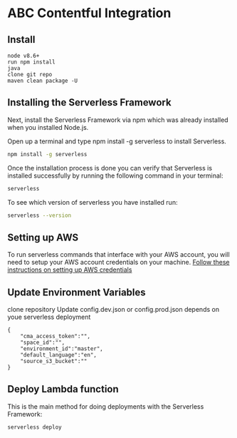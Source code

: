 # ABC Contentful Integration

## Install
```
node v8.6+
run npm install
java
clone git repo
maven clean package -U
```

## Installing the Serverless Framework
Next, install the Serverless Framework via npm which was already installed when you installed Node.js.

Open up a terminal and type npm install -g serverless to install Serverless.
```sh
npm install -g serverless
```

Once the installation process is done you can verify that Serverless is installed successfully by running the following command in your terminal:
```sh
serverless
```
To see which version of serverless you have installed run:
```sh
serverless --version
```

## Setting up AWS
To run serverless commands that interface with your AWS account, you will need to setup your AWS account credentials on your machine.
[Follow these instructions on setting up AWS credentials](https://serverless.com/framework/docs/providers/aws/guide/credentials/)

## Update Environment Variables
clone repository 
Update config.dev.json or config.prod.json depends on youe serverless deployment 
```
{
    "cma_access_token":"",
    "space_id":"",
    "environment_id":"master",
	"default_language":"en",
	"source_s3_bucket":""
}
```

## Deploy Lambda function
This is the main method for doing deployments with the Serverless Framework:
```sh
serverless deploy
```